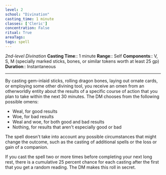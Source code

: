 ```yaml
---
level: 2
school: "Divination"
casting_time: 1 minute
classes: ['Cleric']
concentration: False
ritual: True
areaTags: 
tags: spell
---
```


_2nd-level Divination_
**Casting Time**:: 1 minute
**Range**:: Self
**Components**:: V, S, M (specially marked sticks, bones, or similar tokens worth at least 25 gp)
**Duration**:: Instantaneous

---

By casting gem-inlaid sticks, rolling dragon bones, laying out ornate cards, or employing some other divining tool, you receive an omen from an otherworldly entity about the results of a specific course of action that you plan to take within the next 30 minutes. The DM chooses from the following possible omens:


- Weal, for good results
- Woe, for bad results
- Weal and woe, for both good and bad results
- Nothing, for results that aren't especially good or bad

The spell doesn't take into account any possible circumstances that might change the outcome, such as the casting of additional spells or the loss or gain of a companion.

If you cast the spell two or more times before completing your next long rest, there is a cumulative 25 percent chance for each casting after the first that you get a random reading. The DM makes this roll in secret.



